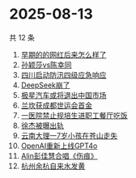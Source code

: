 # 2025-08-13

共 12 条

<!-- BEGIN -->
<!-- 最后更新时间 Wed Aug 13 2025 17:12:07 GMT+0800 (China Standard Time) -->

1. [早期的的网红后来怎么样了](https://www.zhihu.com/search?q=早期的的网红后来怎么样了)
1. [孙颖莎vs陈幸同](https://www.zhihu.com/search?q=孙颖莎vs陈幸同)
1. [四川启动防汛四级应急响应](https://www.zhihu.com/search?q=四川启动防汛四级应急响应)
1. [DeepSeek崩了](https://www.zhihu.com/search?q=DeepSeek崩了)
1. [极星汽车或将退出中国市场](https://www.zhihu.com/search?q=极星汽车或将退出中国市场)
1. [兰坎获成都世运会首金](https://www.zhihu.com/search?q=兰坎获成都世运会首金)
1. [一医院禁止规培生进职工餐厅吃饭](https://www.zhihu.com/search?q=一医院禁止规培生进职工餐厅吃饭)
1. [徐杰被曝出轨](https://www.zhihu.com/search?q=徐杰被曝出轨)
1. [云南大理一7岁小孩在苍山走失](https://www.zhihu.com/search?q=云南大理一7岁小孩在苍山走失)
1. [OpenAI重新上线GPT4o](https://www.zhihu.com/search?q=OpenAI重新上线GPT4o)
1. [Alin彭佳慧合唱《伤痕》](https://www.zhihu.com/search?q=Alin彭佳慧合唱《伤痕》)
1. [杭州余杭自来水发黄](https://www.zhihu.com/search?q=杭州余杭自来水发黄)

<!-- END -->
